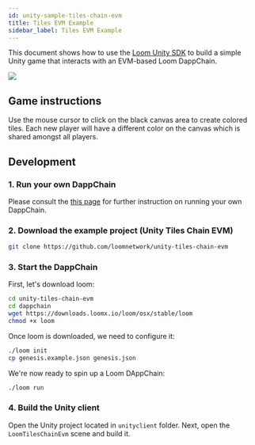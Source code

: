 ```yaml
---
id: unity-sample-tiles-chain-evm
title: Tiles EVM Example
sidebar_label: Tiles EVM Example
---
```


This document shows how to use the [Loom Unity SDK](https://github.com/loomnetwork/unity3d-sdk) to build a simple Unity game that interacts with an EVM-based Loom DappChain.

![](https://camo.githubusercontent.com/9d49b0ce78d692e69d1dd571bc8d1aafe5b806a8/68747470733a2f2f647a776f6e73656d72697368372e636c6f756466726f6e742e6e65742f6974656d732f315232363044327030713370304d33693232304a2f53637265656e2532305265636f7264696e67253230323031382d30352d3232253230617425323031302e3233253230414d2e6769663f763d3961353539316139)

## Game instructions

Use the mouse cursor to click on the black canvas area to create colored tiles. Each new player will have a different color on the canvas which is shared amongst all players.

## Development

### 1. Run your own DappChain

Please consult the [this page](https://loomx.io/developers/en/prereqs.html) for further instruction on running your own DappChain.

### 2. Download the example project (Unity Tiles Chain EVM)

```bash
git clone https://github.com/loomnetwork/unity-tiles-chain-evm
```

### 3. Start the DappChain

First, let's download loom:

```bash
cd unity-tiles-chain-evm
cd dappchain
wget https://downloads.loomx.io/loom/osx/stable/loom
chmod +x loom
```

Once loom is downloaded, we need to configure it:

```bash
./loom init
cp genesis.example.json genesis.json
```

We're now ready to spin up a Loom DAppChain:

```bash
./loom run
```

### 4. Build the Unity client

Open the Unity project located in `unityclient` folder. Next, open the `LoomTilesChainEvm` scene and build it.